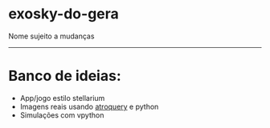 # exosky-do-gera
Nome sujeito a mudanças

---

# Banco de ideias:

- App/jogo estilo stellarium
- Imagens reais usando <a href="https://astroquery.readthedocs.io/en/latest/">atroquery</a> e python
- Simulações com vpython
